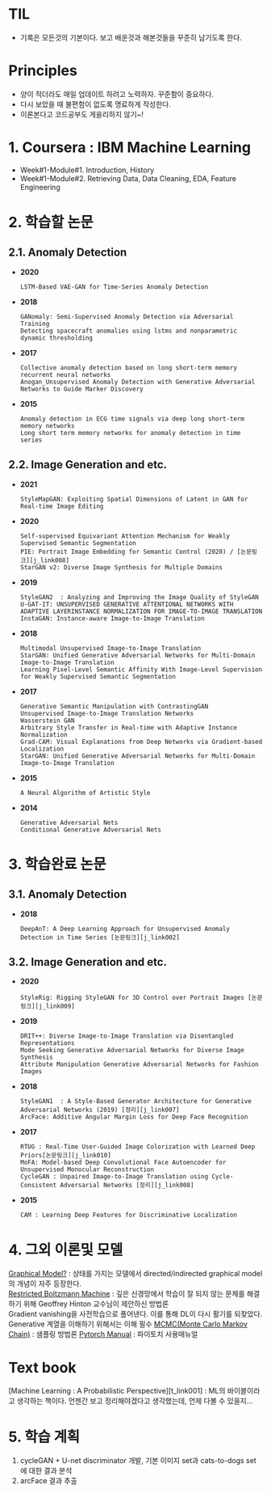 # TIL
- 기록은 모든것의 기본이다. 보고 배운것과 해본것들을 꾸준히 남기도록 한다.
# Principles
- 양이 적더라도 매일 업데이트 하려고 노력하자. 꾸준함이 중요하다.  
- 다시 보았을 때 불편함이 없도록 명료하게 작성한다.
- 이론본다고 코드공부도 게을리하지 않기~!


# 1. Coursera : IBM Machine Learning
- Week#1-Module#1. Introduction, History
- Week#1-Module#2. Retrieving Data, Data Cleaning, EDA, Feature Engineering
  
  
# 2. 학습할 논문


## 2.1. Anomaly Detection
* **2020**
    ```
    LSTM-Based VAE-GAN for Time-Series Anomaly Detection
    ```
* **2018**
    ```
    GANomaly: Semi-Supervised Anomaly Detection via Adversarial Training
    Detecting spacecraft anomalies using lstms and nonparametric dynamic thresholding
    ```
* **2017**
    ```
    Collective anomaly detection based on long short-term memory recurrent neural networks
    Anogan_Unsupervised Anomaly Detection with Generative Adversarial Networks to Guide Marker Discovery
    ```
* **2015**
    ```
    Anomaly detection in ECG time signals via deep long short-term memory networks
    Long short term memory networks for anomaly detection in time series

    ```

## 2.2. Image Generation and etc.
* **2021**
    ```
    StyleMapGAN: Exploiting Spatial Dimensions of Latent in GAN for Real-time Image Editing  
    ```
* **2020**
    ```
    Self-supervised Equivariant Attention Mechanism for Weakly Supervised Semantic Segmentation
    PIE: Portrait Image Embedding for Semantic Control (2020) / [논문링크][j_link008]
    StarGAN v2: Diverse Image Synthesis for Multiple Domains
    ```
* **2019**
    ```
    StyleGAN2  : Analyzing and Improving the Image Quality of StyleGAN
    U-GAT-IT: UNSUPERVISED GENERATIVE ATTENTIONAL NETWORKS WITH ADAPTIVE LAYERINSTANCE NORMALIZATION FOR IMAGE-TO-IMAGE TRANSLATION
    InstaGAN: Instance-aware Image-to-Image Translation
    ```
* **2018**
    ```    
    Multimodal Unsupervised Image-to-Image Translation
    StarGAN: Unified Generative Adversarial Networks for Multi-Domain Image-to-Image Translation
    Learning Pixel-Level Semantic Affinity With Image-Level Supervision for Weakly Supervised Semantic Segmentation
    ```
    
* **2017**
    ```
    Generative Semantic Manipulation with ContrastingGAN
    Unsupervised Image-to-Image Translation Networks
    Wasserstein GAN
    Arbitrary Style Transfer in Real-time with Adaptive Instance Normalization
    Grad-CAM: Visual Explanations from Deep Networks via Gradient-based Localization
    StarGAN: Unified Generative Adversarial Networks for Multi-Domain Image-to-Image Translation
    ```
* **2015**
    ```
    A Neural Algorithm of Artistic Style 
    ```
* **2014**
    ```
    Generative Adversarial Nets 
    Conditional Generative Adversarial Nets
    ```

# 3. 학습완료 논문
## 3.1. Anomaly Detection
* **2018**
    ```
    DeepAnT: A Deep Learning Approach for Unsupervised Anomaly Detection in Time Series [논문링크][j_link002]
    ```
## 3.2. Image Generation and etc.
* **2020**
    ```
    StyleRig: Rigging StyleGAN for 3D Control over Portrait Images [논문링크][j_link009]
    ```
* **2019**
    ```
    DRIT++: Diverse Image-to-Image Translation via Disentangled Representations
    Mode Seeking Generative Adversarial Networks for Diverse Image Synthesis
    Attribute Manipulation Generative Adversarial Networks for Fashion Images
    ```
* **2018**
    ```
    StyleGAN1  : A Style-Based Generator Architecture for Generative Adversarial Networks (2019) [정리][j_link007]
    ArcFace: Additive Angular Margin Loss for Deep Face Recognition
    ```
* **2017**
    ```
    RTUG : Real-Time User-Guided Image Colorization with Learned Deep Priors[논문링크][j_link010]
    MoFA: Model-based Deep Convolutional Face Autoencoder for Unsupervised Monocular Reconstruction
    CycleGAN : Unpaired Image-to-Image Translation using Cycle-Consistent Adversarial Networks [정리][j_link008]
    ```
* **2015**
    ```
    CAM : Learning Deep Features for Discriminative Localization
    ```

  
# 4. 그외 이론및 모델

[Graphical Model?][b_link001] : 상태를 가지는 모델에서 directed/indirected graphical model의 개념이 자주 등장한다.  
[Restricted Boltzmann Machine][b_link002] : 깊은 신경망에서 학습이 잘 되지 않는 문제를 해결하기 위해 Geoffrey Hinton 교수님이 제안하신 방법론  
Gradient vanishing을 사전학습으로 풀어낸다. 이를 통해 DL이 다시 활기를 되찾았다. Generative 계열을 이해하기 위해서는 이해 필수
[MCMC(Monte Carlo Markov Chain)][b_link003] : 샘플링 방법론
[Pytorch Manual][b_link004] : 파이토치 사용매뉴얼
 # Text book 
 [Machine Learning : A Probabilistic Perspective][t_link001] : ML의 바이블이라고 생각하는 책이다. 언젠간 보고 정리해야겠다고 생각했는데, 언제 다볼 수 있을지... 
   
# 5. 학습 계획
1. cycleGAN + U-net discriminator 개발, 기본 이미지 set과 cats-to-dogs set에 대한 결과 분석
2. arcFace 결과 추출

[j_link001]: <https://arxiv.org/pdf/1508.06576.pd>
[j_link002]: <https://ieeexplore.ieee.org/document/8581424>
[j_link003]: <https://ieeexplore.ieee.org/document/9171158>
[j_link004]: <https://www.technicaljournalsonline.com/ijeat/VOL%20V/IJAET%20VOL%20V%20ISSUE%20I%20JANUARY%20MARCH%202014/IJAETVol%20V%20Issue%20I%20Article%207.pdf>
[j_link005]: <https://ieeexplore.ieee.org/document/1542519>
[j_link006]: <https://arxiv.org/abs/1711.04322>
[j_link007]: <https://github.com/kyugorithm/TIL/blob/main/journal/PG_GAN.md>
[j_link008]: <https://github.com/kyugorithm/TIL/blob/main/journal/J006_cycleGAN.md>
[j_link008]: <https://dl.acm.org/doi/abs/10.1145/3414685.3417803>
[j_link009]: <https://arxiv.org/pdf/2004.00121.pdf>
[j_link010]: <https://github.com/kyugorithm/TIL/blob/main/journal/J007_RTUG.md>
[b_link001]: <https://medium.com/@chullino/graphical-model%EC%9D%B4%EB%9E%80-%EB%AC%B4%EC%97%87%EC%9D%B8%EA%B0%80%EC%9A%94-2d34980e6d1f>
[b_link002]: <https://github.com/kyugorithm/TIL/blob/main/Theory/RestrictedBoltzmannMachine.md>
[b_link003]: <https://github.com/kyugorithm/TIL/blob/main/Theory/MCMC.md>
[b_link003]: <https://github.com/kyugorithm/TIL/blob/main/ML_APP.md>
[b_link004]: <https://pytorch.org/tutorials/beginner/pytorch_with_examples.html#nn-module>

[nam]: <https://github.com/namjunemy/TIL#%EC%9E%91%EC%84%B1-%EA%B7%9C%EC%B9%99>
